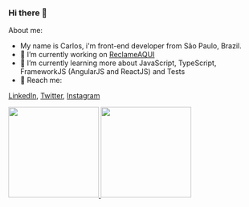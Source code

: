 ### Hi there 👋



About me:
- My name is Carlos, i'm front-end developer from São Paulo, Brazil.
- 🔭 I’m currently working on [ReclameAQUI](https://www.reclameaqui.com.br/)
- 🌱 I’m currently learning more about JavaScript, TypeScript, FrameworkJS (AngularJS and ReactJS) and Tests
- 💬 Reach me:

[LinkedIn](https://www.linkedin.com/in/carlos-eduardo-2a2804105/), [Twitter](https://twitter.com/cewaldow), [Instagram](https://www.instagram.com/cwaldow/)

<div align="left">
  <a href="https://github.com/leandrorangel94/">
    <img height="180em" src="https://github-readme-stats.vercel.app/api?username=cpwaldow&show_icons=true&theme=dracula" />
    <img height="180em" src="https://github-readme-stats.vercel.app/api/top-langs/?username=cpwaldow&layout=compact" />
  </a>
</div>
